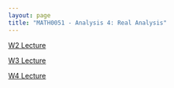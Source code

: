 ```yaml
---
layout: page
title: "MATH0051 - Analysis 4: Real Analysis"
---
```

<a href="/51/W2">W2 Lecture</a>

<a href="/51/W3">W3 Lecture</a>

<a href="/51/W4">W4 Lecture</a>
